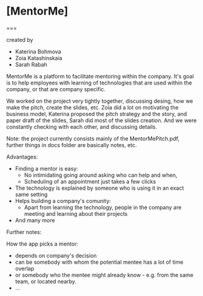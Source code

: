 # [MentorMe]

===

created by
 - Katerina Bohmova
 - Zoia Katashinskaia
 - Sarah Rabah

MentorMe is a platform to facilitate mentoring within the company.
It's goal is to help employees with learning of technologies that
are used within the company, or that are company specific.

We worked on the project very tightly together, discussing desing, 
how we make the pitch, create the slides, etc.
Zoia did a lot on motivating the business model, Katerina proposed 
the pitch strategy and the story, and paper draft of the slides, 
Sarah did most of the slides creation. And we were constantly 
checking with each other, and discussing details.

Note: the project currently consists mainly of the MentorMePitch.pdf, 
further things in docs folder are basically notes, etc.

Advantages:
 - Finding a mentor is easy:
    - No intimidating going around asking who can help and when,
    - Scheduling of an appointment just takes a few clicks
 - The technology is explained by someone who is using it in an exact
   same setting
 - Helps building a company's comunity:
    - Apart from learning the technology, people in the company are
    meeting and learning about their projects
 - And many more

Further notes:

How the app picks a mentor:
 - depends on company's decision
 - can be somebody with whom the potential mentee has a lot of time
   overlap
 - or somebody who the mentee might already know - e.g. from the
   same team, or located nearby.
 - ...

